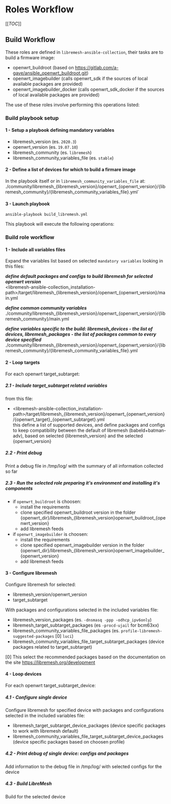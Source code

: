 # Roles Workflow

[[_TOC_]]

## Build Workflow
These roles are defined in `libremesh-ansible-collection`, their tasks are to build a firmware image:
- openwrt_buildroot (based on https://gitlab.com/a-gave/ansible_openwrt_buildroot.git)
- openwrt_imagebuilder (calls openwrt_sdk if the sources of local available packages are provided)
- openwrt_imagebuilder_docker (calls openwrt_sdk_docker if the sources of local available packages are provided)

The use of these roles involve performing this operations listed:

### Build playbook setup

#### 1 - Setup a playbook defining mandatory variables
- libremesh_version (es. `2020.3`)
- openwrt_version (es. `19.07.10`)
- libremesh_community (es. `libremesh`)
- libremesh_community_variables_file (es. `stable`)

#### 2 - Define a list of devices for which to build a firmare image
In the playbook itself or in `libremesh_community_variables_file` at:     
./community/libremesh_{libremesh_version}/openwrt_{openwrt_version}/{libremesh_community}/{libremesh_community_variables_file}.yml`

#### 3 - Launch playbook
```
ansible-playbook build_libremesh.yml
```

This playbook will execute the following operations:

### Build role workflow

#### 1 - Include all variables files
Expand the variables list based on selected `mandatory variables` looking in this files:

***define default packages and configs to build libremesh for selected openwrt version***    
<libremesh-ansible-collection_installation-path>/target/libremesh_{libremesh_version}/openwrt_{openwrt_version}/main.yml
      

***define common community variables***         
./community/libremesh_{libremesh_version}/openwrt_{openwrt_version}/{libremesh_community}/main.yml      

***define variables specific to the build: libremesh_devices - the list of devices, libremesh_packages - the list of packages common to every device specified***                 
./community/libremesh_{libremesh_version}/openwrt_{openwrt_version}/{libremesh_community}/{libremesh_community_variables_file}.yml       


#### 2 - Loop targets
For each openwrt target_subtarget:

##### 2.1 - Include target_subtarget related variables
from this file:
- <libremesh-ansible-collection_installation-path>/target/libremesh_{libremesh_version}/openwrt_{openwrt_version}/{openwrt_target}_{openwrt_subtarget}.yml        
this define a list of supported devices, and define packages and configs to keep compatibility between the default of libremesh (babeld+batman-adv), based on selected {libremesh_version} and the selected {openwrt_version}

##### 2.2 - Print debug 
Print a debug file in /tmp/log/ with the summary of all information collected so far

##### 2.3 - Run the selected role preparing it's environment and installing it's components
- if `openwrt_buildroot` is choosen:
    - install the requirements
    - clone specified openwrt_buildroot version in the folder {openwrt_dir}/libremesh_{libremesh_version}openwrt_buildroot_{openwrt_version}
    - add libremesh feeds
- if `openwrt_imagebuilder` is choosen:
    - install the requirements
    - clone specified openwrt_imagebuilder version in the folder {openwrt_dir}/libremesh_{libremesh_version}openwrt_imagebuilder_{openwrt_version}
    - add libremesh feeds

#### 3 - Configure libremesh
Configure libremesh for selected:
- libremesh_version/openwrt_version 
- target_subtarget

With packages and configurations selected in the included variables file:
- libremesh_version_packages (es. `-dnsmasq -ppp -odhcp_ipv6only`)
- libremesh_target_subtarget_packages (es `-procd-ujail` for bcm63xx)
- libremesh_community_variables_file_packages (es. `profile-libremesh-suggested-packages` [0] `luci`)
- libremesh_community_variables_file_target_subtarget_packages (device packages related to target_subtarget)

[0] This select the recommended packages based on the documentation on the site https://libremesh.org/development

#### 4 - Loop devices
For each openwrt target_subtarget_device:

##### 4.1 - Configure single device
Configure libremesh for specified device with packages and configurations selected in the included variables file:
- libremesh_target_subtarget_device_packages (device specific packages to work with libremesh default)
- libremesh_community_variables_file_target_subtarget_device_packages (device specific packages based on choosen profile)

##### 4.2 - Print debug of single device: configs and packages
Add information to the debug file in /tmp/log/ with selected configs for the device

##### 4.3 - Build LibreMesh
Build for the selected device
